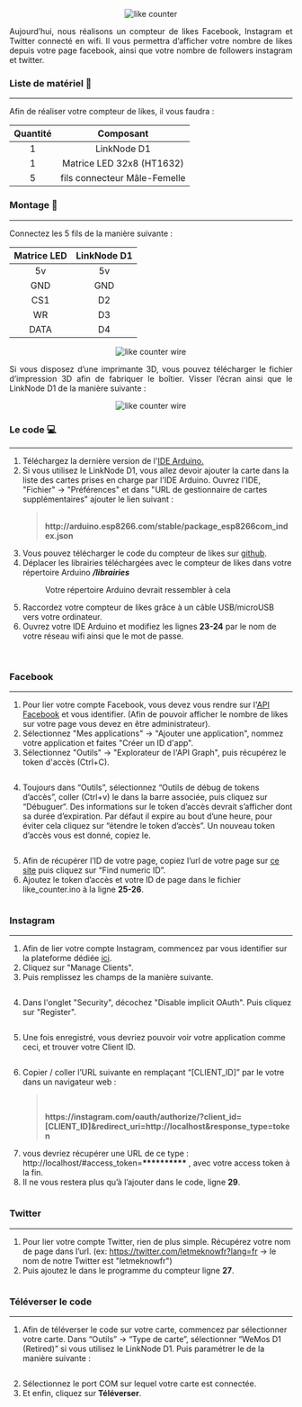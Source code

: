 <p align="center"><img src="/Media/screen_capture.png" alt="like counter"></p>

<p align="justify">Aujourd’hui, nous réalisons un compteur de likes Facebook, Instagram et Twitter connecté en wifi. Il vous permettra d’afficher votre nombre de likes depuis votre page facebook, ainsi que votre nombre de followers instagram et twitter.</p>

### Liste de matériel :bookmark_tabs:
***
Afin de réaliser votre compteur de likes, il vous faudra :

| Quantité |            Composant            |
|:--------:|:-------------------------------:|
|     1    | LinkNode D1     		         |
|     1    | Matrice LED 32x8 (HT1632) 		 |
|     5    | fils connecteur Mâle-Femelle    |

### Montage :wrench:
***
Connectez les 5 fils de la manière suivante :

| Matrice LED |         LinkNode D1          |
|:-----------:|:----------------------------:|
|     5v      | 5v		     		         |
|     GND     | GND					 		 |
|     CS1     | D2						     |
|     WR      | D3					 		 |
|     DATA    | D4						     |

<p align="center"> <img src="/Media/like_counter_wire.png" alt="like counter wire"></p>
<p align="justify">Si vous disposez d’une imprimante 3D, vous pouvez télécharger le fichier d’impression 3D afin de fabriquer le boîtier. Visser l’écran ainsi que le LinkNode D1 de la manière suivante :</p>
<p align="center"> <img src="/Media/IMG_20181217.jpg" alt="like counter wire"></p>

### Le code :computer:
***
<ol><li>Téléchargez la dernière version de l'<a href="https://www.arduino.cc/en/Main/Software">IDE Arduino.</a></li>
	<li>Si vous utilisez le LinkNode D1, vous allez devoir ajouter la carte dans la liste des cartes prises en charge par l'IDE Arduino. Ouvrez l'IDE, "Fichier" → "Préférences" et dans "URL de gestionnaire de cartes supplémentaires" ajouter le lien suivant :<blockquote class="wp-block-quote"><p><br><strong>http://arduino.esp8266.com/stable/package_esp8266com_index.json</strong></p></blockquote></li>
	<li>Vous&nbsp;pouvez télécharger le code du compteur de likes sur <a href="https://github.com/letmeknowFR/compteur-likes">github</a>.</li>
	<li>Déplacer les librairies téléchargées avec le compteur de likes dans votre répertoire Arduino <strong><em>/librairies</em></strong></li><p align="center"><figure class="wp-block-image"><img src="/Media/Diagram.png" alt="" class="wp-image-1869"><br><figcaption>Votre répertoire Arduino devrait ressembler à cela</figcaption></figure></p>
	<li>Raccordez votre compteur de likes grâce à un câble USB/microUSB&nbsp; vers votre ordinateur.</li>
	<li>Ouvrez votre IDE Arduino et modifiez les lignes <strong>23-24</strong> par le nom de votre réseau wifi ainsi que le mot de passe.</li><br><p align="center"><figure class="wp-block-image"><img src="/Media/CaptureWifi.PNG" alt="" class="wp-image-1875"/></figure></p></ol>

### Facebook
***
<ol><li>Pour lier votre compte Facebook, vous devez vous rendre sur l'<a href="https://developers.facebook.com/?locale=fr_FR">API Facebook</a> et vous identifier. (Afin de pouvoir afficher le nombre de likes sur votre page vous devez en être administrateur).</li>
	<li>Sélectionnez "Mes applications" → "Ajouter une application", nommez votre application et faites "Créer un ID d'app".</li>
	<li>Sélectionnez "Outils" → "Explorateur de l'API Graph", puis récupérez le token d'accès (Ctrl+C).</li><figure class="wp-block-image"><img src="/Media/Capture5.png" alt="" class="wp-image-1883"/></figure>
	<li>Toujours dans “Outils”, sélectionnez “Outils de débug de tokens d’accès”, coller (Ctrl+v) le dans la barre associée, puis cliquez sur “Débuguer“. Des informations sur le token d’accès devrait s’afficher dont sa durée d’expiration. Par défaut il expire au bout d’une heure, pour éviter cela cliquez sur “étendre le token d’accès”. Un nouveau token d’accès vous est donné, copiez le.</li><figure class="wp-block-image"><img src="/Media/Capture6.png" alt="" class="wp-image-1884"/></figure>
	<li>Afin de récupérer l’ID de votre page, copiez l’url de votre page sur <a href="https://findmyfbid.com/">ce site</a> puis cliquez sur “Find numeric ID”.</li>
	<li>Ajoutez le token d’accès et votre ID de page dans le fichier like_counter.ino à la ligne <strong>25-26</strong>.</li><figure class="wp-block-image"><img src="/Media/Capture7.png" alt="" class="wp-image-1885"/></figure></ol>

### Instagram
***
<ol><li>Afin de lier votre compte Instagram, commencez par vous identifier sur la plateforme dédiée <a href="https://www.instagram.com/developer/">ici</a>.</li>
	<li>Cliquez sur "Manage Clients".</li>
	<li>Puis remplissez les champs de la manière suivante.</li><figure class="wp-block-image"><img src="/Media/Capture10.png" alt="" class="wp-image-1889"></figure>
	<li>Dans l'onglet "Security", décochez "Disable implicit OAuth". Puis cliquez sur "Register".</li><figure class="wp-block-image"><img src="/Media/Capture11.png" alt="" class="wp-image-1890"></figure>
	<li>Une fois enregistré, vous devriez pouvoir voir votre application comme ceci, et trouver votre Client ID.</li><figure class="wp-block-image"><img src="/Media/Capture12.png" alt="" class="wp-image-1891"></figure>
	<li>Copier / coller l’URL suivante en remplaçant “[CLIENT_ID]” par le votre dans un navigateur web : <br><blockquote class="wp-block-quote"><br><p><strong>https://instagram.com/oauth/authorize/?client_id=[CLIENT_ID]&amp;redirect_uri=http://localhost&amp;response_type=token</strong></p></blockquote></li>
	<li>vous devriez récupérer une URL de ce type : http://localhost/#access_token=<strong>**********</strong> , avec votre access token à la fin.</li>
	<li>Il ne vous restera plus qu’à l’ajouter dans le code, ligne <strong>29</strong>.</li><figure class="wp-block-image"><img src="/Media/Capture13.png" alt="" class="wp-image-1892"></figure></ol>

### Twitter
***
<ol><li>Pour&nbsp;lier votre compte Twitter, rien de plus simple. Récupérez votre nom de page dans l’url. (ex: <a href="https://twitter.com/letmeknowfr?lang=fr">https://twitter.com/letmeknowfr?lang=fr</a>&nbsp;→ le nom de notre Twitter est "letmeknowfr")</li>
	<li>Puis ajoutez le dans le programme du compteur ligne <strong>27</strong>.</li><figure class="wp-block-image"><img src="/Media/Capture9.png" alt="" class="wp-image-1902"></figure></ol>

### Téléverser le code
***
<ol><li>Afin de téléverser le code sur votre carte, commencez par sélectionner votre carte. Dans “Outils”&nbsp;→ “Type de carte”, sélectionner “WeMos D1 (Retired)” si vous utilisez le LinkNode D1. Puis paramétrer le de la manière suivante :</li><figure class="wp-block-image"><img src="/Media/Capture17.png" alt="" class="wp-image-1904"></figure>
	<li>Sélectionnez le port COM sur lequel votre carte est connectée.</li><li>Et enfin, cliquez sur <strong>Téléverser</strong>.</li><figure class="wp-block-image"><img src="/Media/Capture16.png" alt="" class="wp-image-1905"></figure></ol>